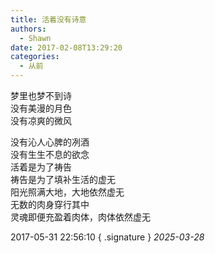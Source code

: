 ```yaml
---
title: 活着没有诗意
authors:
  - Shawn
date: 2017-02-08T13:29:20
categories:
  - 从前
---  
```


梦里也梦不到诗  
没有美漫的月色  
没有凉爽的微风  
<!-- more -->  
没有沁人心脾的冽酒  
没有生生不息的欲念  
活着是为了祷告  
祷告是为了填补生活的虚无  
阳光照满大地，大地依然虚无  
无数的肉身穿行其中  
灵魂即便充盈着肉体，肉体依然虚无

2017-05-31 22:56:10
{ .signature }
*2025-03-28*